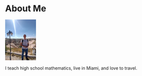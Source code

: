 # About Me
<img src="IMGme.jpg" width='100'/>

I teach high school mathematics, live in Miami, and love to travel.
